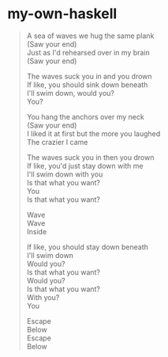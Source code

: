 # my-own-haskell

> A sea of waves we hug the same plank  
> (Saw your end)  
> Just as I'd rehearsed over in my brain  
> (Saw your end)  
>  
> The waves suck you in and you drown  
> If like, you should sink down beneath  
> I'll swim down, would you?  
> You?  
>  
> You hang the anchors over my neck  
> (Saw your end)  
> I liked it at first but the more you laughed  
> The crazier I came  
>  
> The waves suck you in then you drown  
> If like, you'd just stay down with me  
> I'll swim down with you  
> Is that what you want?  
> You  
> Is that what you want?  
>  
> Wave  
> Wave  
> Inside  
>  
> If like, you should stay down beneath  
> I'll swim down  
> Would you?  
> Is that what you want?  
> Would you?  
> Is that what you want?  
> With you?  
> You  
>  
> Escape  
> Below  
> Escape  
> Below



